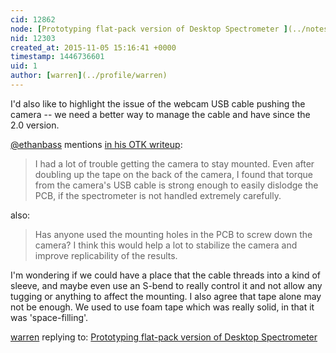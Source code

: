 ```yaml
---
cid: 12862
node: [Prototyping flat-pack version of Desktop Spectrometer ](../notes/tonyc/10-14-2015/prototyping-flat-pack-version-of-desktop-spectrometer)
nid: 12303
created_at: 2015-11-05 15:16:41 +0000
timestamp: 1446736601
uid: 1
author: [warren](../profile/warren)
---
```


I'd also like to highlight the issue of the webcam USB cable pushing the camera -- we need a better way to manage the cable and have since the 2.0 version. 

[@ethanbass](/profile/ethanbass) mentions [in his OTK writeup](/notes/ethanbass/10-23-2015/oil-testing-kit-assembly-initial-calibration): 

> I had a lot of trouble getting the camera to stay mounted. Even after doubling up the tape on the back of the camera, I found that torque from the camera's USB cable is strong enough to easily dislodge the PCB, if the spectrometer is not handled extremely carefully.

also:

> Has anyone used the mounting holes in the PCB to screw down the camera? I think this would help a lot to stabilize the camera and improve replicability of the results.

I'm wondering if we could have a place that the cable threads into a kind of sleeve, and maybe even use an S-bend to really control it and not allow any tugging or anything to affect the mounting. I also agree that tape alone may not be enough. We used to use foam tape which was really solid, in that it was 'space-filling'.

[warren](../profile/warren) replying to: [Prototyping flat-pack version of Desktop Spectrometer ](../notes/tonyc/10-14-2015/prototyping-flat-pack-version-of-desktop-spectrometer)

